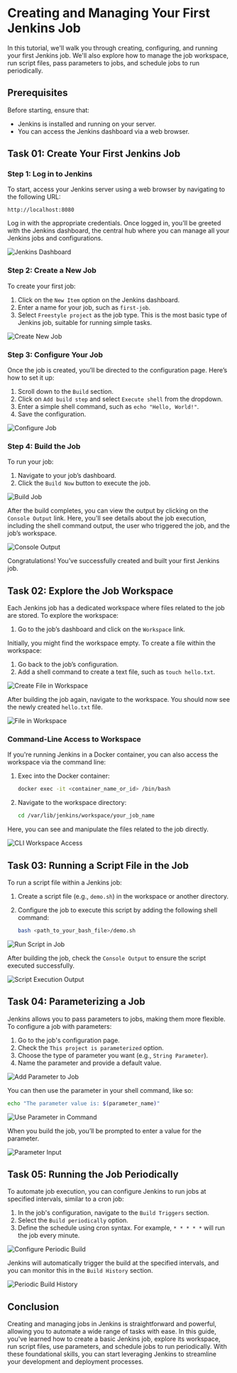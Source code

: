 # Creating and Managing Your First Jenkins Job

In this tutorial, we'll walk you through creating, configuring, and running your first Jenkins job. We'll also explore how to manage the job workspace, run script files, pass parameters to jobs, and schedule jobs to run periodically.

## Prerequisites

Before starting, ensure that:
- Jenkins is installed and running on your server.
- You can access the Jenkins dashboard via a web browser.

## Task 01: Create Your First Jenkins Job

### Step 1: Log in to Jenkins

To start, access your Jenkins server using a web browser by navigating to the following URL:

```plaintext
http://localhost:8080
```

Log in with the appropriate credentials. Once logged in, you'll be greeted with the Jenkins dashboard, the central hub where you can manage all your Jenkins jobs and configurations.

![Jenkins Dashboard](https://github.com/Konami33/Jenkins-Labs/raw/main/Lab%2002/images/image.png)

### Step 2: Create a New Job

To create your first job:

1. Click on the `New Item` option on the Jenkins dashboard.
2. Enter a name for your job, such as `first-job`.
3. Select `Freestyle project` as the job type. This is the most basic type of Jenkins job, suitable for running simple tasks.

![Create New Job](https://github.com/Konami33/Jenkins-Labs/raw/main/Lab%2002/images/image-1.png)

### Step 3: Configure Your Job

Once the job is created, you’ll be directed to the configuration page. Here’s how to set it up:

1. Scroll down to the `Build` section.
2. Click on `Add build step` and select `Execute shell` from the dropdown.
3. Enter a simple shell command, such as `echo "Hello, World!"`.
4. Save the configuration.

![Configure Job](https://github.com/Konami33/Jenkins-Labs/raw/main/Lab%2002/images/image-2.png)

### Step 4: Build the Job

To run your job:

1. Navigate to your job’s dashboard.
2. Click the `Build Now` button to execute the job.

![Build Job](https://github.com/Konami33/Jenkins-Labs/raw/main/Lab%2002/images/image-3.png)

After the build completes, you can view the output by clicking on the `Console Output` link. Here, you'll see details about the job execution, including the shell command output, the user who triggered the job, and the job’s workspace.

![Console Output](https://github.com/Konami33/Jenkins-Labs/raw/main/Lab%2002/images/image-5.png)

Congratulations! You’ve successfully created and built your first Jenkins job.

## Task 02: Explore the Job Workspace

Each Jenkins job has a dedicated workspace where files related to the job are stored. To explore the workspace:

1. Go to the job’s dashboard and click on the `Workspace` link.

Initially, you might find the workspace empty. To create a file within the workspace:

1. Go back to the job’s configuration.
2. Add a shell command to create a text file, such as `touch hello.txt`.

![Create File in Workspace](https://github.com/Konami33/Jenkins-Labs/raw/main/Lab%2002/images/image-6.png)

After building the job again, navigate to the workspace. You should now see the newly created `hello.txt` file.

![File in Workspace](https://github.com/Konami33/Jenkins-Labs/raw/main/Lab%2002/images/image-7.png)

### Command-Line Access to Workspace

If you're running Jenkins in a Docker container, you can also access the workspace via the command line:

1. Exec into the Docker container:

   ```bash
   docker exec -it <container_name_or_id> /bin/bash
   ```

2. Navigate to the workspace directory:

   ```bash
   cd /var/lib/jenkins/workspace/your_job_name
   ```

Here, you can see and manipulate the files related to the job directly.

![CLI Workspace Access](https://github.com/Konami33/Jenkins-Labs/raw/main/Lab%2002/images/image-8.png)

## Task 03: Running a Script File in the Job

To run a script file within a Jenkins job:

1. Create a script file (e.g., `demo.sh`) in the workspace or another directory.
2. Configure the job to execute this script by adding the following shell command:

   ```bash
   bash <path_to_your_bash_file>/demo.sh
   ```

![Run Script in Job](https://github.com/Konami33/Jenkins-Labs/raw/main/Lab%2002/images/image-13.png)

After building the job, check the `Console Output` to ensure the script executed successfully.

![Script Execution Output](https://github.com/Konami33/Jenkins-Labs/raw/main/Lab%2002/images/image-14.png)

## Task 04: Parameterizing a Job

Jenkins allows you to pass parameters to jobs, making them more flexible. To configure a job with parameters:

1. Go to the job's configuration page.
2. Check the `This project is parameterized` option.
3. Choose the type of parameter you want (e.g., `String Parameter`).
4. Name the parameter and provide a default value.

![Add Parameter to Job](https://github.com/Konami33/Jenkins-Labs/raw/main/Lab%2002/images/image-16.png)

You can then use the parameter in your shell command, like so:

```bash
echo "The parameter value is: $(parameter_name)"
```

![Use Parameter in Command](https://github.com/Konami33/Jenkins-Labs/raw/main/Lab%2002/images/image-18.png)

When you build the job, you’ll be prompted to enter a value for the parameter.

![Parameter Input](https://github.com/Konami33/Jenkins-Labs/raw/main/Lab%2002/images/image-19.png)

## Task 05: Running the Job Periodically

To automate job execution, you can configure Jenkins to run jobs at specified intervals, similar to a cron job:

1. In the job's configuration, navigate to the `Build Triggers` section.
2. Select the `Build periodically` option.
3. Define the schedule using cron syntax. For example, `* * * * *` will run the job every minute.

![Configure Periodic Build](https://github.com/Konami33/Jenkins-Labs/raw/main/Lab%2002/images/image-10.png)

Jenkins will automatically trigger the build at the specified intervals, and you can monitor this in the `Build History` section.

![Periodic Build History](https://github.com/Konami33/Jenkins-Labs/raw/main/Lab%2002/images/image-15.png)

## Conclusion

Creating and managing jobs in Jenkins is straightforward and powerful, allowing you to automate a wide range of tasks with ease. In this guide, you've learned how to create a basic Jenkins job, explore its workspace, run script files, use parameters, and schedule jobs to run periodically. With these foundational skills, you can start leveraging Jenkins to streamline your development and deployment processes.